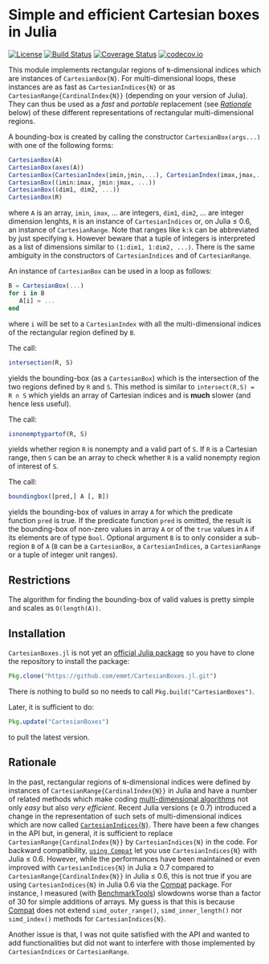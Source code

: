 # Simple and efficient Cartesian boxes in Julia

[![License](http://img.shields.io/badge/license-MIT-brightgreen.svg?style=flat)](LICENSE.md)
[![Build Status](https://travis-ci.org/emmt/CartesianBoxes.jl.svg?branch=master)](https://travis-ci.org/emmt/CartesianBoxes.jl)
[![Coverage Status](https://coveralls.io/repos/emmt/CartesianBoxes.jl/badge.svg?branch=master&service=github)](https://coveralls.io/github/emmt/CartesianBoxes.jl?branch=master)
[![codecov.io](http://codecov.io/github/emmt/CartesianBoxes.jl/coverage.svg?branch=master)](http://codecov.io/github/emmt/CartesianBoxes.jl?branch=master)

This module implements rectangular regions of `N`-dimensional indices which are
instances of `CartesianBox{N}`.  For multi-dimensional loops, these instances
are as fast as `CartesianIndices{N}` or as `CartesianRange{CardinalIndex{N}}`
(depending on your version of Julia).  They can thus be used as a *fast* and
*portable* replacement (see [*Rationale*](#rationale) below) of these different
representations of rectangular multi-dimensional regions.

A bounding-box is created by calling the constructor `CartesianBox(args...)`
with one of the following forms:

```julia
CartesianBox(A)
CartesianBox(axes(A))
CartesianBox(CartesianIndex(imin,jmin,...), CartesianIndex(imax,jmax,...))
CartesianBox((imin:imax, jmin:jmax, ...))
CartesianBox((dim1, dim2, ...))
CartesianBox(R)
```

where `A` is an array, `imin`, `imax`, ... are integers, `dim1`, `dim2`,
... are integer dimension lenghts, `R` is an instance of `CartesianIndices` or,
on Julia ≤ 0.6, an instance of `CartesianRange`.  Note that ranges like `k:k`
can be abbreviated by just specifying `k`.  However beware that a tuple of
integers is interpreted as a list of dimensions similar to `(1:dim1, 1:dim2,
...)`.  There is the same ambiguity in the constructors of `CartesianIndices`
and of `CartesianRange`.

An instance of `CartesianBox` can be used in a loop as follows:

```julia
B = CartesianBox(...)
for i in B
   A[i] = ...
end
```

where `i` will be set to a `CartesianIndex` with all the multi-dimensional
indices of the rectangular region defined by `B`.

The call:

```julia
intersection(R, S)
```

yields the bounding-box (as a `CartesianBox`) which is the intersection of the
two regions defined by `R` and `S`.  This method is similar to `intersect(R,S)
= R ∩ S` which yields an array of Cartesian indices and is **much** slower (and
hence less useful).

The call:

```julia
isnonemptypartof(R, S)
```

yields whether region `R` is nonempty and a valid part of `S`.  If `R` is a
Cartesian range, then `S` can be an array to check whether `R` is a valid
nonempty region of interest of `S`.

The call:

```julia
boundingbox([pred,] A [, B])
```

yields the bounding-box of values in array `A` for which the predicate function
`pred` is true.  If the predicate function `pred` is omitted, the result is the
bounding-box of non-zero values in array `A` or of the `true` values in `A` if
its elements are of type `Bool`.  Optional argument `B` is to only consider a
sub-region `B` of `A` (`B` can be a `CartesianBox`, a `CartesianIndices`, a
`CartesianRange` or a tuple of integer unit ranges).


## Restrictions

The algorithm for finding the bounding-box of valid values is pretty simple
and scales as `O(length(A))`.


## Installation

`CartesianBoxes.jl` is not yet an
[official Julia package](https://pkg.julialang.org/) so you have to clone the
repository to install the package:

```julia
Pkg.clone("https://github.com/emmt/CartesianBoxes.jl.git")
```

There is nothing to build so no needs to call `Pkg.build("CartesianBoxes")`.

Later, it is sufficient to do:

```julia
Pkg.update("CartesianBoxes")
```

to pull the latest version.


## Rationale

In the past, rectangular regions of `N`-dimensional indices were defined by
instances of `CartesianRange{CardinalIndex{N}}` in Julia and have a number of
related methods which make coding [multi-dimensional
algorithms](https://julialang.org/blog/2016/02/iteration) not only *easy* but
also *very efficient*.  Recent Julia versions (≥ 0.7) introduced a change in
the representation of such sets of multi-dimensional indices which are now
called
[`CartesianIndices{N}`](https://github.com/JuliaLang/julia/issues/20974).
There have been a few changes in the API but, in general, it is sufficient to
replace `CartesianRange{CardinalIndex{N}}` by `CartesianIndices{N}` in the
code.  For backward compatibility, [`using
Compat`](https://github.com/JuliaLang/Compat.jl) let you use
`CartesianIndices{N}` with Julia ≤ 0.6.  However, while the performances have
been maintained or even improved with `CartesianIndices{N}` in Julia ≥ 0.7
compared to `CartesianRange{CardinalIndex{N}}` in Julia ≤ 0.6, this is not true
if you are using `CartesianIndices{N}` in Julia 0.6 via the
[Compat](https://github.com/JuliaLang/Compat.jl) package.  For instance, I
measured (with [BenchmarkTools](http://github.com/JuliaCI/BenchmarkTools.jl))
slowdowns worse than a factor of 30 for simple additions of arrays.  My guess
is that this is because [Compat](https://github.com/JuliaLang/Compat.jl) does
not extend `simd_outer_range()`, `simd_inner_length()` nor `simd_index()`
methods for `CartesianIndices{N}`.

Another issue is that, I was not quite satisfied with the API and wanted to add
functionalities but did not want to interfere with those implemented by
`CartesianIndices` or `CartesianRange`.

